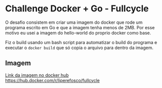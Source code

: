 # Challenge Docker + Go - Fullcycle
O desafio consistem em criar uma imagem do docker que rode um programa escrito em Go e que a imagem tenha menos de 2MB. Por esse motivo eu usei a imagem do hello-world do proprio docker como base.

Fiz o build usando um bash script para automatizar o build do programa e executar o `docker build` que só copia o arquivo para dentro da imagem.

## Imagem
[Link da imagem no docker hub](https://hub.docker.com/r/liperefosco/fullcycle)
https://hub.docker.com/r/liperefosco/fullcycle
